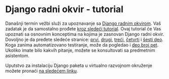 # Django radni okvir - tutorial

Današnji termin vežbi služi za upoznavanje sa [Django radnim okvirom](https://www.djangoproject.com/).
Vaš zadatak je da samostalno prođete [kroz sledeći tutorial](https://docs.djangoproject.com/en/4.1/intro/tutorial01/).
Ovaj tutorial će Vas upoznati sa osnovnim konceptima na kojima je zasnovan Django radni okvir.
Dovoljno je da pređete sledeće stranice: [prvi](https://docs.djangoproject.com/en/4.1/intro/tutorial01/), [drugi](https://docs.djangoproject.com/en/4.1/intro/tutorial02/), [treći](https://docs.djangoproject.com/en/4.1/intro/tutorial03/), [četvrti](https://docs.djangoproject.com/en/4.1/intro/tutorial04/) i [šesti deo](https://docs.djangoproject.com/en/4.1/intro/tutorial06/).
Koga zanima automatizovano testiranje, može da pogledao i [deo broj pet](https://docs.djangoproject.com/en/4.1/intro/tutorial05/).
Ukoliko imate bilo kakvih pitanje, možete se konsultovati sa predmetnim asistentom.

Uputstvo za instalaciju Django paketa u virtualno razvojnom okruženje možete pronaći [na sledećem linku](https://docs.djangoproject.com/en/3.2/topics/install/#installing-official-release).
